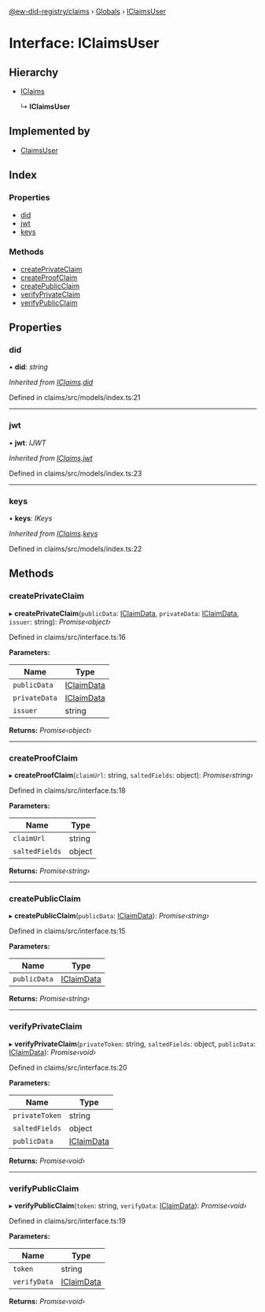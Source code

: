 [@ew-did-registry/claims](../README.md) › [Globals](../globals.md) › [IClaimsUser](iclaimsuser.md)

# Interface: IClaimsUser

## Hierarchy

* [IClaims](iclaims.md)

  ↳ **IClaimsUser**

## Implemented by

* [ClaimsUser](../classes/claimsuser.md)

## Index

### Properties

* [did](iclaimsuser.md#did)
* [jwt](iclaimsuser.md#jwt)
* [keys](iclaimsuser.md#keys)

### Methods

* [createPrivateClaim](iclaimsuser.md#createprivateclaim)
* [createProofClaim](iclaimsuser.md#createproofclaim)
* [createPublicClaim](iclaimsuser.md#createpublicclaim)
* [verifyPrivateClaim](iclaimsuser.md#verifyprivateclaim)
* [verifyPublicClaim](iclaimsuser.md#verifypublicclaim)

## Properties

###  did

• **did**: *string*

*Inherited from [IClaims](iclaims.md).[did](iclaims.md#did)*

Defined in claims/src/models/index.ts:21

___

###  jwt

• **jwt**: *IJWT*

*Inherited from [IClaims](iclaims.md).[jwt](iclaims.md#jwt)*

Defined in claims/src/models/index.ts:23

___

###  keys

• **keys**: *IKeys*

*Inherited from [IClaims](iclaims.md).[keys](iclaims.md#keys)*

Defined in claims/src/models/index.ts:22

## Methods

###  createPrivateClaim

▸ **createPrivateClaim**(`publicData`: [IClaimData](iclaimdata.md), `privateData`: [IClaimData](iclaimdata.md), `issuer`: string): *Promise‹object›*

Defined in claims/src/interface.ts:16

**Parameters:**

Name | Type |
------ | ------ |
`publicData` | [IClaimData](iclaimdata.md) |
`privateData` | [IClaimData](iclaimdata.md) |
`issuer` | string |

**Returns:** *Promise‹object›*

___

###  createProofClaim

▸ **createProofClaim**(`claimUrl`: string, `saltedFields`: object): *Promise‹string›*

Defined in claims/src/interface.ts:18

**Parameters:**

Name | Type |
------ | ------ |
`claimUrl` | string |
`saltedFields` | object |

**Returns:** *Promise‹string›*

___

###  createPublicClaim

▸ **createPublicClaim**(`publicData`: [IClaimData](iclaimdata.md)): *Promise‹string›*

Defined in claims/src/interface.ts:15

**Parameters:**

Name | Type |
------ | ------ |
`publicData` | [IClaimData](iclaimdata.md) |

**Returns:** *Promise‹string›*

___

###  verifyPrivateClaim

▸ **verifyPrivateClaim**(`privateToken`: string, `saltedFields`: object, `publicData`: [IClaimData](iclaimdata.md)): *Promise‹void›*

Defined in claims/src/interface.ts:20

**Parameters:**

Name | Type |
------ | ------ |
`privateToken` | string |
`saltedFields` | object |
`publicData` | [IClaimData](iclaimdata.md) |

**Returns:** *Promise‹void›*

___

###  verifyPublicClaim

▸ **verifyPublicClaim**(`token`: string, `verifyData`: [IClaimData](iclaimdata.md)): *Promise‹void›*

Defined in claims/src/interface.ts:19

**Parameters:**

Name | Type |
------ | ------ |
`token` | string |
`verifyData` | [IClaimData](iclaimdata.md) |

**Returns:** *Promise‹void›*
